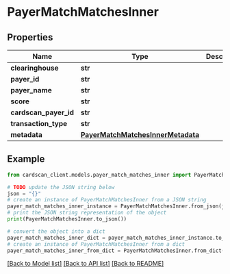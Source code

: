 # PayerMatchMatchesInner


## Properties

Name | Type | Description | Notes
------------ | ------------- | ------------- | -------------
**clearinghouse** | **str** |  | [optional] 
**payer_id** | **str** |  | [optional] 
**payer_name** | **str** |  | [optional] 
**score** | **str** |  | [optional] 
**cardscan_payer_id** | **str** |  | [optional] 
**transaction_type** | **str** |  | [optional] 
**metadata** | [**PayerMatchMatchesInnerMetadata**](PayerMatchMatchesInnerMetadata.md) |  | [optional] 

## Example

```python
from cardscan_client.models.payer_match_matches_inner import PayerMatchMatchesInner

# TODO update the JSON string below
json = "{}"
# create an instance of PayerMatchMatchesInner from a JSON string
payer_match_matches_inner_instance = PayerMatchMatchesInner.from_json(json)
# print the JSON string representation of the object
print(PayerMatchMatchesInner.to_json())

# convert the object into a dict
payer_match_matches_inner_dict = payer_match_matches_inner_instance.to_dict()
# create an instance of PayerMatchMatchesInner from a dict
payer_match_matches_inner_from_dict = PayerMatchMatchesInner.from_dict(payer_match_matches_inner_dict)
```
[[Back to Model list]](../README.md#documentation-for-models) [[Back to API list]](../README.md#documentation-for-api-endpoints) [[Back to README]](../README.md)


